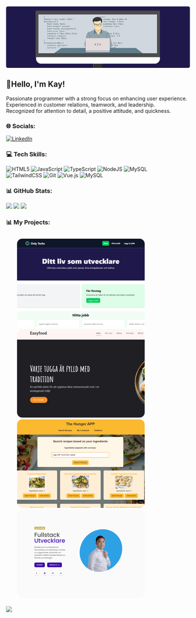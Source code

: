 ![MasterHead](https://github.com/kayn85/kayn85/blob/main/MasterHeader.png)

## 👋Hello, I'm Kay!
Passionate programmer with a strong focus on enhancing user experience.<br>Experienced in customer relations, teamwork, and leadership.<br> Recognized for attention to detail, a positive attitude, and quickness.


### 🌐 Socials:
[![LinkedIn](https://img.shields.io/badge/LinkedIn-%230077B5.svg?logo=linkedin&logoColor=white)](https://linkedin.com/in/kay-newyen) 

### 💻 Tech Skills:
![HTML5](https://img.shields.io/badge/html5-%23E34F26.svg?style=for-the-badge&logo=html5&logoColor=white) ![JavaScript](https://img.shields.io/badge/javascript-%23323330.svg?style=for-the-badge&logo=javascript&logoColor=%23F7DF1E) ![TypeScript](https://img.shields.io/badge/typescript-%23007ACC.svg?style=for-the-badge&logo=typescript&logoColor=white) ![NodeJS](https://img.shields.io/badge/node.js-6DA55F?style=for-the-badge&logo=node.js&logoColor=white) ![MySQL](https://img.shields.io/badge/mysql-4479A1.svg?style=for-the-badge&logo=mysql&logoColor=white) <br>![TailwindCSS](https://img.shields.io/badge/tailwindcss-%2338B2AC.svg?style=for-the-badge&logo=tailwind-css&logoColor=white) ![Git](https://img.shields.io/badge/git-%23F05033.svg?style=for-the-badge&logo=git&logoColor=white) ![Vue.js](https://img.shields.io/badge/vue.js-%2335495e.svg?style=for-the-badge&logo=vuedotjs&logoColor=%234FC08D) ![MySQL](https://img.shields.io/badge/mysql-4479A1.svg?style=for-the-badge&logo=mysql&logoColor=white)
### 📊 GitHub Stats:
![](https://github-readme-stats.vercel.app/api?username=kayn85&theme=blueberry&hide_border=false&include_all_commits=true&count_private=false)
![](https://github-readme-streak-stats.herokuapp.com/?user=kayn85&theme=blueberry&hide_border=false)
![](https://github-readme-stats.vercel.app/api/top-langs/?username=kayn85&theme=blueberry&hide_border=false&include_all_commits=true&count_private=false&layout=compact)

### 📊 My Projects:
[<img src="https://github.com/kayn85/kayn85/blob/main/onlytechs.png" hspace="30">](https://onlytechs.netlify.app/)
[<img src="https://github.com/kayn85/kayn85/blob/main/easyfood.png" hspace="30">](https://easifood.netlify.app/)
[<img src="https://github.com/kayn85/kayn85/blob/main/hunger.png" hspace="30">](https://dahunger.netlify.app/)
[<img src="https://github.com/kayn85/kayn85/blob/main/portfolio.png" hspace="30">](https://kayn-portfolio.netlify.app/)
---
[![](https://visitcount.itsvg.in/api?id=kayn85&icon=0&color=1)](https://visitcount.itsvg.in)
